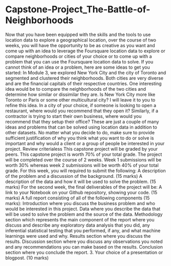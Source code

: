 # Capstone-Project_The-Battle-of-Neighborhoods
Now that you have been equipped with the skills and the tools to use location data to explore a geographical location, over the course of two weeks, you will have the opportunity to be as creative as you want and come up with an idea to leverage the Foursquare location data to explore or compare neighborhoods or cities of your choice or to come up with a problem that you can use the Foursquare location data to solve. If you cannot think of an idea or a problem, here are some ideas to get you started:  In Module 3, we explored New York City and the city of Toronto and segmented and clustered their neighborhoods. Both cities are very diverse and are the financial capitals of their respective countries. One interesting idea would be to compare the neighborhoods of the two cities and determine how similar or dissimilar they are. Is New York City more like Toronto or Paris or some other multicultural city? I will leave it to you to refine this idea. In a city of your choice, if someone is looking to open a restaurant, where would you recommend that they open it? Similarly, if a contractor is trying to start their own business, where would you recommend that they setup their office? These are just a couple of many ideas and problems that can be solved using location data in addition to other datasets. No matter what you decide to do, make sure to provide sufficient justification of why you think what you want to do or solve is important and why would a client or a group of people be interested in your project.  Review criterialess  This capstone project will be graded by your peers. This capstone project is worth 70% of your total grade. The project will be completed over the course of 2 weeks. Week 1 submissions will be worth 30% whereas week 2 submissions will be worth 40% of your total grade.  For this week, you will required to submit the following:  A description of the problem and a discussion of the background. (15 marks) A description of the data and how it will be used to solve the problem. (15 marks) For the second week, the final deliverables of the project will be:  A link to your Notebook on your Github repository, showing your code. (15 marks) A full report consisting of all of the following components (15 marks): Introduction where you discuss the business problem and who would be interested in this project. Data where you describe the data that will be used to solve the problem and the source of the data. Methodology section which represents the main component of the report where you discuss and describe any exploratory data analysis that you did, any inferential statistical testing that you performed, if any, and what machine learnings were used and why. Results section where you discuss the results. Discussion section where you discuss any observations you noted and any recommendations you can make based on the results. Conclusion section where you conclude the report. 3. Your choice of a presentation or blogpost. (10 marks)
